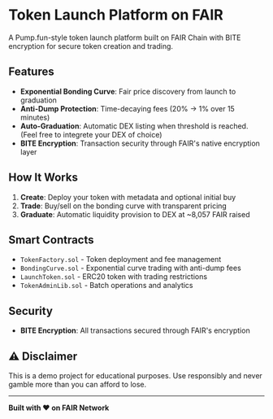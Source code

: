 # Token Launch Platform on FAIR

A Pump.fun-style token launch platform built on FAIR Chain with BITE encryption for secure token creation and trading.

## Features

- **Exponential Bonding Curve**: Fair price discovery from launch to graduation
- **Anti-Dump Protection**: Time-decaying fees (20% → 1% over 15 minutes)
- **Auto-Graduation**: Automatic DEX listing when threshold is reached. (Feel free to integrete your DEX of choice)
- **BITE Encryption**: Transaction security through FAIR's native encryption layer

## How It Works

1. **Create**: Deploy your token with metadata and optional initial buy
2. **Trade**: Buy/sell on the bonding curve with transparent pricing
3. **Graduate**: Automatic liquidity provision to DEX at ~8,057 FAIR raised

## Smart Contracts

- `TokenFactory.sol` - Token deployment and fee management
- `BondingCurve.sol` - Exponential curve trading with anti-dump fees
- `LaunchToken.sol` - ERC20 token with trading restrictions
- `TokenAdminLib.sol` - Batch operations and analytics

## Security

- **BITE Encryption**: All transactions secured through FAIR's encryption 

## ⚠️ Disclaimer

This is a demo project for educational purposes. Use responsibly and never gamble more than you can afford to lose.

---

**Built with ❤️ on FAIR Network**
